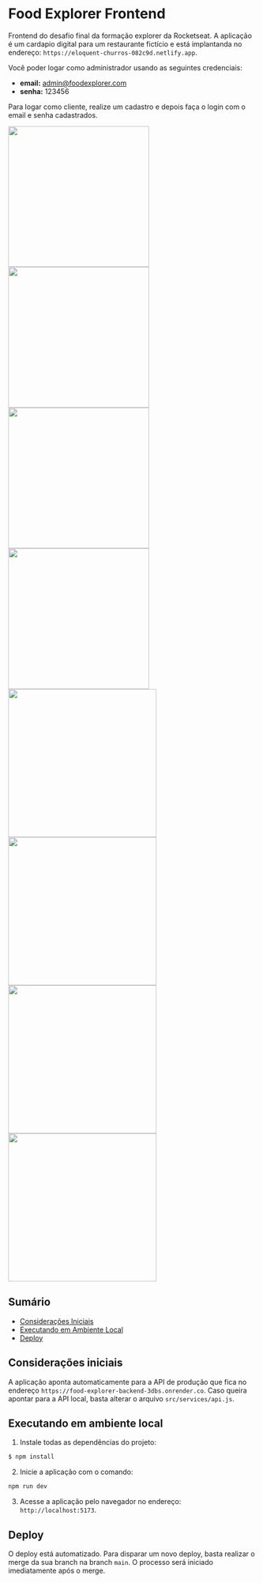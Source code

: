 # Food Explorer Frontend

Frontend do desafio final da formação explorer da Rocketseat. A aplicação é um cardapio digital para um restaurante fictício e está implantanda no endereço: `https://eloquent-churros-082c9d.netlify.app`.

Você poder logar como administrador usando as seguintes credenciais:
- **email:** admin@foodexplorer.com
- **senha:** 123456

Para logar como cliente, realize um cadastro e depois faça o login com o email e senha cadastrados.

<img src="https://github.com/user-attachments/assets/cd553b4d-c996-4ce7-a7eb-9b60db4c64ea" width="285">
<img src="https://github.com/user-attachments/assets/1317cd57-d07e-48eb-9d47-9c59a70a53e9" width="285">
<img src="https://github.com/user-attachments/assets/ba7e7515-ded3-4338-a0b3-23624f0ca0e9" width="285">
<img src="https://github.com/user-attachments/assets/fb8cfdeb-1723-4cf4-bbeb-674d2c975bb8" width="285"><br>
<img src="https://github.com/user-attachments/assets/33f7f09b-b7b5-4339-b4c7-078580c6cda9" height="300">
<img src="https://github.com/user-attachments/assets/c28f28cd-da99-419d-be72-86ce19780582" height="300">
<img src="https://github.com/user-attachments/assets/88d5657f-6529-40cd-a49b-abea0befbe6e" height="300">
<img src="https://github.com/user-attachments/assets/a4d6069f-bcb5-4067-8c71-9dbfd5b699b9" height="300">

## Sumário
- [Considerações Iniciais](#considerações-iniciais)
- [Executando em Ambiente Local](#executando-em-ambiente-local)
- [Deploy](#deploy)

## Considerações iniciais
A aplicação aponta automaticamente para a API de produção que fica no endereço `https://food-explorer-backend-3dbs.onrender.co`. Caso queira apontar para a API local, basta alterar o arquivo `src/services/api.js`.

## Executando em ambiente local
1. Instale todas as dependências do projeto:
```sh
$ npm install
```

2. Inicie a aplicação com o comando:
```sh
npm run dev
```

3. Acesse a aplicação pelo navegador no endereço: `http://localhost:5173`.

## Deploy
O deploy está automatizado. Para disparar um novo deploy, basta realizar o merge da sua branch na branch `main`. O processo será iniciado imediatamente após o merge.